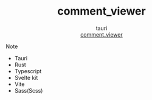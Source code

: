 <h1 align="center">comment_viewer</h1>
<div align="center">tauri</div>
<div align="center">
  <a href="" target="_blank">
    comment_viewer
  </a>
</div>

> [!NOTE]

- Tauri
- Rust
- Typescript
- Svelte kit
- Vite
- Sass(Scss)
